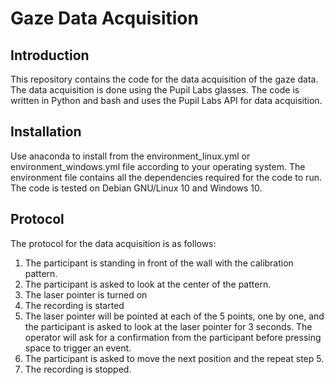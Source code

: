 # Gaze Data Acquisition
## Introduction
This repository contains the code for the data acquisition of the gaze data. The data acquisition is done using the Pupil Labs glasses. The code is written in Python and bash and uses the Pupil Labs API for data acquisition.
## Installation
Use anaconda to install from the environment_linux.yml or environment_windows.yml file according to your operating system. The environment file contains all the dependencies required for the code to run. The code is tested on Debian GNU/Linux 10 and Windows 10.

## Protocol
The protocol for the data acquisition is as follows:
1. The participant is standing in front of the wall with the calibration pattern.
2. The participant is asked to look at the center of the pattern.
3. The laser pointer is turned on
4. The recording is started
5. The laser pointer will be pointed at each of the 5 points, one by one, and the participant is asked to look at the laser pointer for 3 seconds. The operator will ask for a confirmation from the participant before pressing space to trigger an event.
6. The participant is asked to move the next position and the repeat step 5.
7. The recording is stopped.